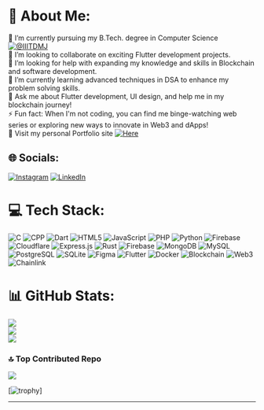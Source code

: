 # 💫 About Me:

🔭 I’m currently pursuing my B.Tech. degree in Computer Science [![@IIITDMJ](https://img.shields.io/badge/@IIITDMJ-8A2BE2)](https://iiitdmj.ac.in)<br>👯 I’m looking to collaborate on exciting Flutter development projects.<br>🤝 I’m looking for help with expanding my knowledge and skills in Blockchain and software development.<br>🌱 I’m currently learning advanced techniques in DSA to enhance my problem solving skills.<br>💬 Ask me about Flutter development, UI design, and help me in my blockchain journey!<br>⚡ Fun fact: When I'm not coding, you can find me binge-watching web series or exploring new ways to innovate in Web3 and dApps!<br> 💫 Visit my personal Portfolio site [![Here](https://img.shields.io/badge/Here-8A2BE2)](https://rcsen.vercel.app)

## 🌐 Socials:

[![Instagram](https://img.shields.io/badge/Instagram-%23E4405F.svg?logo=Instagram&logoColor=white)](https://www.instagram.com/rcsen856/) [![LinkedIn](https://img.shields.io/badge/LinkedIn-%230077B5.svg?logo=linkedin&logoColor=white)](https://linkedin.com/in/rohansen856/)

# 💻 Tech Stack:

![C](https://img.shields.io/badge/c-%2300599C.svg?style=for-the-badge&logo=c&logoColor=white) ![CPP](https://img.shields.io/badge/cpp-%2300599C.svg?style=for-the-badge&logo=cplusplus&logoColor=white) ![Dart](https://img.shields.io/badge/dart-%230175C2.svg?style=for-the-badge&logo=dart&logoColor=white) ![HTML5](https://img.shields.io/badge/html5-%23E34F26.svg?style=for-the-badge&logo=html5&logoColor=white) ![JavaScript](https://img.shields.io/badge/javascript-%23323330.svg?style=for-the-badge&logo=javascript&logoColor=%23F7DF1E) ![PHP](https://img.shields.io/badge/php-%23777BB4.svg?style=for-the-badge&logo=php&logoColor=white) ![Python](https://img.shields.io/badge/python-3670A0?style=for-the-badge&logo=python&logoColor=ffdd54) ![Firebase](https://img.shields.io/badge/firebase-%23039BE5.svg?style=for-the-badge&logo=firebase) ![Cloudflare](https://img.shields.io/badge/Cloudflare-F38020?style=for-the-badge&logo=Cloudflare&logoColor=white) ![Express.js](https://img.shields.io/badge/express.js-%23404d59.svg?style=for-the-badge&logo=express&logoColor=%2361DAFB) ![Rust](https://img.shields.io/badge/rust-%23D42029.svg?style=for-the-badge&logo=rust&logoColor=white) ![Firebase](https://img.shields.io/badge/Firebase-039BE5?style=for-the-badge&logo=Firebase&logoColor=white) ![MongoDB](https://img.shields.io/badge/MongoDB-%234ea94b.svg?style=for-the-badge&logo=mongodb&logoColor=white) ![MySQL](https://img.shields.io/badge/mysql-%2300000f.svg?style=for-the-badge&logo=mysql&logoColor=white) ![PostgreSQL](https://img.shields.io/badge/postgres-0064a5.svg?style=for-the-badge&logo=postgresql&logoColor=white) ![SQLite](https://img.shields.io/badge/sqlite-%2307405e.svg?style=for-the-badge&logo=sqlite&logoColor=white) ![Figma](https://img.shields.io/badge/figma-%23F24E1E.svg?style=for-the-badge&logo=figma&logoColor=white) ![Flutter](https://img.shields.io/badge/Flutter-%2302569B.svg?style=for-the-badge&logo=Flutter&logoColor=white) ![Docker](https://img.shields.io/badge/Docker-%2302569B.svg?style=for-the-badge&logo=Docker&logoColor=white) ![Blockchain](https://img.shields.io/badge/Blockchain-4d4d4d.svg?style=for-the-badge&logo=blockchaindotcom&logoColor=white) ![Web3](https://img.shields.io/badge/Web3-f7df1e.svg?style=for-the-badge&logo=web3dotjs&logoColor=white) ![Chainlink](https://img.shields.io/badge/Chainlink-375bd2.svg?style=for-the-badge&logo=chainlink&logoColor=white)

# 📊 GitHub Stats:

![](https://github-readme-stats.vercel.app/api?username=rohansen856&theme=algolia&hide_border=true&include_all_commits=true&count_private=true)<br/>
![](https://github-readme-streak-stats.herokuapp.com/?user=rohansen856&theme=algolia&hide_border=true)<br/>
![](https://github-readme-stats.vercel.app/api/top-langs/?username=rohansen856&theme=gruvbox&hide_border=true&include_all_commits=true&count_private=true&layout=compact)

### 🔝 Top Contributed Repo

![](https://github-contributor-stats.vercel.app/api?username=rohansen856&limit=5&theme=algolia&combine_all_yearly_contributions=true)

[![trophy](https://github-profile-trophy.vercel.app/?username=aayushi-droid&theme=gruvbox)]

---

<!--
[![](https://visitcount.itsvg.in/api?id=rohansen856&icon=1&color=0)](https://visitcount.itsvg.in)

Proudly created with GPRM ( https://gprm.itsvg.in ) -->

